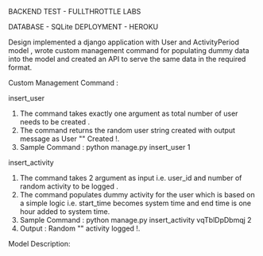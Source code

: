 BACKEND TEST - FULLTHROTTLE LABS

DATABASE    - SQLite
DEPLOYMENT  - HEROKU

Design implemented a django application with User and ActivityPeriod model , wrote custom management command for populating dummy data into the model and created an API to serve the same data in the required format.

Custom Management Command :

insert_user

1. The command takes exactly one argument as total number of user needs to be created .
2. The command returns the random user string created with output message as User "<RANDOM STRING>" Created !.
3. Sample Command : python manage.py insert_user 1


insert_activity

1. The command takes 2 argument as input i.e. user_id and number of random activity to be logged .
2. The command populates dummy activity for the user which is based on a simple logic i.e. start_time becomes system time and end time is one hour added to system time.
3. Sample Command : python manage.py insert_activity vqTblDpDbmqj 2
4. Output : Random "<USER-STRING>" activity logged !.


Model Description:


